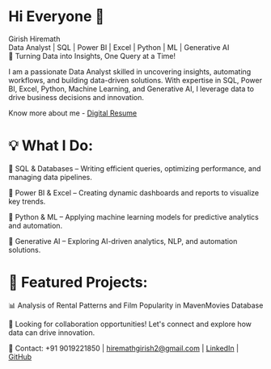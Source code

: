 # Hi Everyone 👋

Girish Hiremath  
Data Analyst | SQL | Power BI | Excel | Python | ML | Generative AI  
🚀 Turning Data into Insights, One Query at a Time!

I am a passionate Data Analyst skilled in uncovering insights, automating workflows, and building data-driven solutions. With expertise in SQL, Power BI, Excel, Python, Machine Learning, and Generative AI, I leverage data to drive business decisions and innovation.

Know more about me - [Digital Resume
]() 


# 💡 What I Do:  


🔹 SQL & Databases – Writing efficient queries, optimizing performance, and managing data pipelines. 


🔹 Power BI & Excel – Creating dynamic dashboards and reports to visualize key trends. 


🔹 Python & ML – Applying machine learning models for predictive analytics and automation. 


🔹 Generative AI – Exploring AI-driven analytics, NLP, and automation solutions. 

# 📂 Featured Projects:

📊 Analysis of Rental Patterns and Film Popularity in MavenMovies Database

💼 Looking for collaboration opportunities! Let's connect and explore how data can drive innovation.

📩 Contact: +91 9019221850 | hiremathgirish2@gmail.com | [LinkedIn](https://www.linkedin.com/public-profile/settings?trk=d_flagship3_profile_self_view_public_profile) | [GitHub](https://github.com/Girish-Hiremath)
